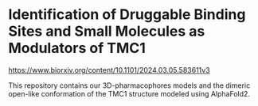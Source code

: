 # Identification of Druggable Binding Sites and Small Molecules as Modulators of TMC1

https://www.biorxiv.org/content/10.1101/2024.03.05.583611v3

This repository contains our 3D-pharmacophores models and the dimeric open-like conformation of the
TMC1 structure modeled using AlphaFold2.




